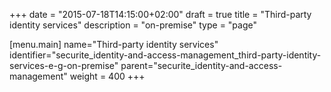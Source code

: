 +++
date = "2015-07-18T14:15:00+02:00"
draft = true
title = "Third-party identity services"
description = "on-premise"
type = "page"

[menu.main]
name="Third-party identity services"
identifier="securite_identity-and-access-management_third-party-identity-services-e-g-on-premise"
parent="securite_identity-and-access-management"
weight = 400
+++